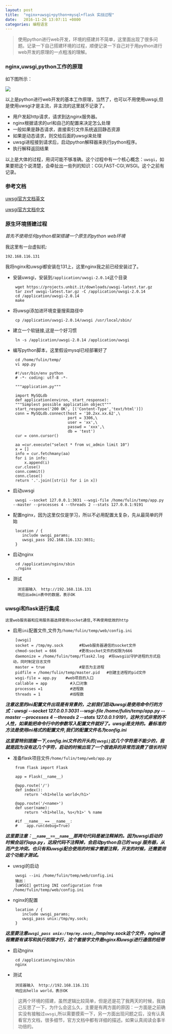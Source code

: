 ```yaml
---
layout: post
title:  "nginx+uwsgi+python+mysql+flask 实战过程"
date:	2016-11-26 13:07:11 +0800
categories: 编程语言
---
```



> 使用python进行web开发，环境的搭建并不简单，这里面出现了很多问题。记录一下自己搭建环境的过程，顺便记录一下自己对于用python进行web开发的原理的一点粗浅的理解。

### nginx,uwsgi,python工作的原理

 如下图所示：

 ![](/content/image/python8.PNG) 

 以上是python进行web开发的基本工作原理，当然了，也可以不用使用uwsgi,但是使用uwsgi才是主流，非主流的这里就不记录了。

 * 用户发起http请求，请求到达nginx服务器。
 * nginx根据请求的url和自己的配置来决定怎么处理
 * 一般如果是静态请求，直接索引文件系统返回静态资源
 * 如果是动态请求，则交给后面的uwsgi来处理
 * uwsgi进程接到请求后，启动python解释器来执行python程序。
 * 执行解释返回结果

 以上是大体的过程，用词可能不够准确。这个过程中有一个核心概念：`uwsgi`，如果要把这个说清楚，会牵扯出一些列的知识：CGI,FAST-CGI,WSGI。这个之前有记录。

### 参考文档
	
[uwsgi官方文档英文](http://uwsgi-docs.readthedocs.io/en/latest/WSGIquickstart.html)

[uwsgi官方文档中文](http://uwsgi-docs-zh.readthedocs.io/zh_CN/latest/WSGIquickstart.html)



### 原生环境搭建过程

 *首先不使用任何python框架搭建一个原生的python web环境*

 我这里有一台虚拟机:

	192.168.116.131

 我将nginx和uwsgi都安装在131上，这里nginx我之前已经安装过了。

 * 安装uwsgi，安装到`/application/uwsgi-2.0.14`这个目录

		wget https://projects.unbit.it/downloads/uwsgi-latest.tar.gz
		tar zxvf uwsgi-latest.tar.gz -C /application/uwsgi-2.0.14
		cd /application/uwsgi-2.0.14
		make
 
 * 将uwsgi添加进环境变量搜索路径中

		cp /application/uwsgi-2.0.14/uwsgi /usr/local/sbin/

 * 建立一个软链接,这是一个好习惯

		ln -s /application/uwsgi-2.0.14 /application/uwsgi

 * 编写python脚本，这里假设mysql已经部署好了

		cd /home/fulin/temp/
		vi app.py
		
		#!/usr/bin/env python
		# -*- coding: utf-8 -*-
		
		"""application.py"""
		
		import MySQLdb
		def application(environ, start_response):
		"""Simplest possible application object"""
		start_response('200 OK', [('Content-Type','text/html')])
		conn = MySQLdb.connect(host = '10.2xx.xx.62',\
		                       port = 3306,\
		                       user = 'xx',\
		                       passwd = 'xxx',\
		                       db = 'test')
		cur = conn.cursor()
		
		aa =cur.execute("select * from vc_admin limit 10")
		x = []
		info = cur.fetchmany(aa)
		for i in info:
		    x.append(i)
		cur.close()
		conn.commit()
		conn.close()
		return '.'.join([str(i) for i in x])

 * 启动uwsgi

		uwsgi --socket 127.0.0.1:3031 --wsgi-file /home/fulin/temp/app.py --master --processes 4 --threads 2 --stats 127.0.0.1:9191

 * 配置nginx，因为这里仅仅是学习，所以不必用配置太复杂，先从最简单的开始

		location / {
		   include uwsgi_params;
		   uwsgi_pass 192.168.116.132:3031;
		}

 * 启动nginx

		cd /application/nginx/sbin
		./nginx

* 测试

		浏览器输入  http://192.168.116.131
		响应出admin表中的数据，表示OK

### uwsgi和flask进行集成

 `这里web服务器和应用服务器选择使用socket通信,不再使用低效的http`

 * 启用`ini`配置文件,文件为`/home/fulin/temp/web/config.ini`
	
		[uwsgi]
		socket = /tmp/my.sock     	#和web服务器通信的socket文件
		chmod-socket = 666		  	#更改socket文件的权限为666
		daemonize = /home/fulin/temp/flask2.log  #将uwsgi以守护进程的方式启动，同时制定日志文件
		master = true				#是否为主进程
		pidfile = /home/fulin/temp/master.pid   #创建主进程的pid文件
		wsgi-file = app.py	  #web项目的入口
		callable = app			#入口对象
		processes =1    		#进程数
		threads = 1				#线程数

 ***注意这里的ini配置文件出现是有背景的，之前我们启动uwsgi是使用命令行的方式：uwsgi --socket 127.0.0.1:3031 --wsgi-file /home/fulin/temp/app.py --master --processes 4 --threads 2 --stats 127.0.0.1:9191，这种方式非常的不人性，如果能把命令行中的参数写入配置文件就好了。uwsgi是支持的。最标准的方法是使用ini格式的配置文件,我们的配置文件名为config.ini***

 ***这里要特别提醒一下,config.ini文件的开头的`[uwsgi]`这几个字符是不能少的，我就是因为没有这几个字符，启动的时候出现了一个很诡异的异常而浪费了很长时间***

 * 准备flask项目文件`/home/fulin/temp/web/app.py`

		from flask import Flask
	
		app = Flask(__name__)
		
		@app.route('/')
		def index():
		    return '<h1>hello world</h1>'
		
		@app.route('/<name>')
		def user(name):
		    return '<h1>hello, %s</h1>' % name
		
		#if __name__ == __name__:
		#    app.run(debug=True)

 ***这里要注意：`__name__==__name__`那两句代码是被注释掉的。因为uwsgi启动的时候会运行app.py，这段代码不注释掉，会启动python自己的 wsgi 服务器，从而产生冲突。也只有和uwsgi配合使用的时候才需要注释，开发的时候，还需要用这个功能才测试。***

 * uwsgi的启动

		uwsgi --ini /home/fulin/temp/web/config.ini
		输出：
		[uWSGI] getting INI configuration from /home/fulin/temp/web/config.ini
 
 * nginx的配置

		location / {
	       include uwsgi_params;
	       uwsgi_pass unix:/tmp/my.sock;
	    }

 ***这里要注意`uwsgi_pass unix:/tmp/my.sock;`,/tmp/my.sock这个文件，nginx进程需要有读写和执行权限才行，这个套接字文件是nginx和uwsgi进行通信的纽带***

 * 启动nginx

		cd /application/nginx/sbin
		nginx

 * 测试

		
		浏览器输入  http://192.168.116.131
		响应出hello world，表示OK

> 这两个环境的搭建，虽然逻辑比较简单，但是还是花了我两天的时候，我自己反思了一下，为什么会这么久，主要是有两方面的原因：一方面是之前确实没有接触过`uwsgi`,所以需要摸索一下，另一方面出现问题之后，没有认真看官方文档，很多细节，官方文档中都有详细的描述。如果认真阅读会事半功倍的。
 
  